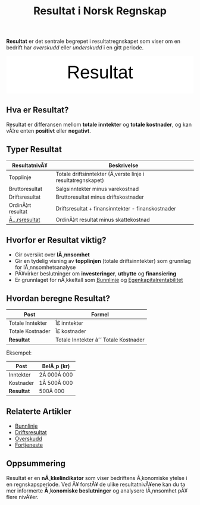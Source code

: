 ﻿---
title: "Resultat i Norsk Regnskap"
meta_title: "Resultat i Norsk Regnskap"
meta_description: '**Resultat** er det sentrale begrepet i resultatregnskapet som viser om en bedrift har *overskudd* eller *underskudd* i en gitt periode.'
slug: resultat
type: blog
layout: pages/single
---

**Resultat** er det sentrale begrepet i resultatregnskapet som viser om en bedrift har *overskudd* eller *underskudd* i en gitt periode.

![Illustrasjon av Resultat](resultat-image.svg)

## Hva er Resultat?

Resultat er differansen mellom **totale inntekter** og **totale kostnader**, og kan vÃ¦re enten **positivt** eller **negativt**.

## Typer Resultat

| ResultatnivÃ¥      | Beskrivelse                                        |
|-------------------|----------------------------------------------------|
| Topplinje         | Totale driftsinntekter (Ã¸verste linje i resultatregnskapet) |
| Bruttoresultat    | Salgsinntekter minus varekostnad                   |
| Driftsresultat    | Bruttoresultat minus driftskostnader               |
| OrdinÃ¦rt resultat | Driftsresultat + finansinntekter - finanskostnader |
| [Ã…rsresultat](/blogs/regnskap/aarsresultat "Ã…rsresultat")       | OrdinÃ¦rt resultat minus skattekostnad              |

## Hvorfor er Resultat viktig?

- Gir oversikt over **lÃ¸nnsomhet**
- Gir en tydelig visning av **topplinjen** (totale driftsinntekter) som grunnlag for lÃ¸nnsomhetsanalyse
- PÃ¥virker beslutninger om **investeringer**, **utbytte** og **finansiering**
- Er grunnlaget for nÃ¸kkeltall som [Bunnlinje](/blogs/regnskap/bunnlinje "Bunnlinje i Norsk Regnskap: Definisjon, Beregning og Eksempler") og [Egenkapitalrentabilitet](/blogs/regnskap/hva-er-egenkapitalrentabilitet "Hva er Egenkapitalrentabilitet? Beregning og Tolkning")

## Hvordan beregne Resultat?

| Post             | Formel                            |
|------------------|-----------------------------------|
| Totale Inntekter | Î£ inntekter                       |
| Totale Kostnader | Î£ kostnader                       |
| **Resultat**     | Totale Inntekter âˆ’ Totale Kostnader |

Eksempel:

| Post      | BelÃ¸p (kr) |
|-----------|------------|
| Inntekter | 2Â 000Â 000  |
| Kostnader | 1Â 500Â 000  |
| **Resultat** | 500Â 000 |

## Relaterte Artikler

* [Bunnlinje](/blogs/regnskap/bunnlinje "Bunnlinje i Norsk Regnskap: Definisjon, Beregning og Eksempler")
* [Driftsresultat](/blogs/regnskap/hva-er-driftsresultat "Hva er Driftsresultat? Beregning og NÃ¸kkeltall")
* [Overskudd](/blogs/regnskap/hva-er-overskudd "Hva er Overskudd? Komplett Guide til Overskudd i Regnskap og Ã˜konomi")
* [Fortjeneste](/blogs/regnskap/hva-er-fortjeneste "Hva er Fortjeneste? Komplett Guide til Fortjeneste i Regnskap og Ã˜konomi")

## Oppsummering

Resultat er en **nÃ¸kkelindikator** som viser bedriftens Ã¸konomiske ytelse i en regnskapsperiode. Ved Ã¥ forstÃ¥ de ulike resultatnivÃ¥ene kan du ta mer informerte **Ã¸konomiske beslutninger** og analysere lÃ¸nnsomhet pÃ¥ flere nivÃ¥er.


